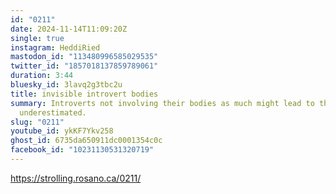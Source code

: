 ```yaml
---
id: "0211"
date: 2024-11-14T11:09:20Z
single: true
instagram: HeddiRied
mastodon_id: "113480996585029535"
twitter_id: "1857018137859789061"
duration: 3:44
bluesky_id: 3lavq2g3tbc2u
title: invisible introvert bodies
summary: Introverts not involving their bodies as much might lead to them being
  underestimated.
slug: "0211"
youtube_id: ykKF7Ykv258
ghost_id: 6735da650911dc0001354c0c
facebook_id: "10231130531320719"
---
```

https://strolling.rosano.ca/0211/
